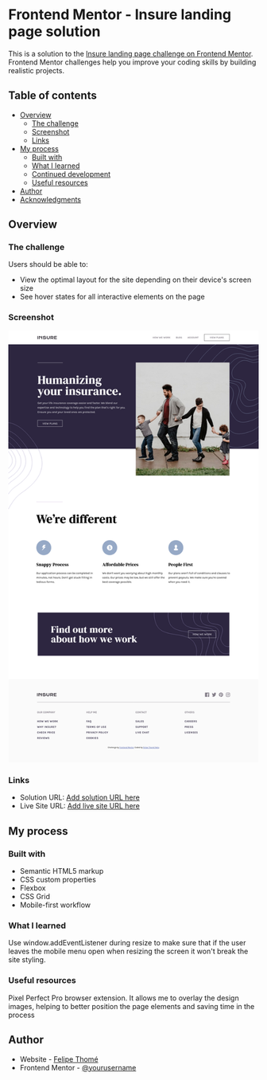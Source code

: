 # Frontend Mentor - Insure landing page solution

This is a solution to the [Insure landing page challenge on Frontend Mentor](https://www.frontendmentor.io/challenges/insure-landing-page-uTU68JV8). Frontend Mentor challenges help you improve your coding skills by building realistic projects. 

## Table of contents

- [Overview](#overview)
  - [The challenge](#the-challenge)
  - [Screenshot](#screenshot)
  - [Links](#links)
- [My process](#my-process)
  - [Built with](#built-with)
  - [What I learned](#what-i-learned)
  - [Continued development](#continued-development)
  - [Useful resources](#useful-resources)
- [Author](#author)
- [Acknowledgments](#acknowledgments)

## Overview

### The challenge

Users should be able to:

- View the optimal layout for the site depending on their device's screen size
- See hover states for all interactive elements on the page

### Screenshot

![](./images/Screenshot%202023-01-31%20at%2016-01-08%20Frontend%20Mentor%20Insure%20landing%20page.png)


### Links

- Solution URL: [Add solution URL here](https://your-solution-url.com)
- Live Site URL: [Add live site URL here](https://your-live-site-url.com)

## My process

### Built with

- Semantic HTML5 markup
- CSS custom properties
- Flexbox
- CSS Grid
- Mobile-first workflow

### What I learned

Use window.addEventListener during resize to make sure that if the user leaves the mobile menu open when resizing the screen it won't break the site styling.


### Useful resources

Pixel Perfect Pro browser extension. It allows me to overlay the design images, helping to better position the page elements and saving time in the process

## Author

- Website - [Felipe Thomé](https://www.github.com/felipetn1989)
- Frontend Mentor - [@yourusername](https://www.frontendmentor.io/profile/yourusername)
